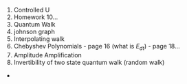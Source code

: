 1. Controlled U
2. Homework 10...
3. Quantum Walk
  1. johnson graph
  2. Interpolating walk
  3. Chebyshev Polynomials
    - page 16 (what is $E_{dt}$)
    - page 18...
  4. Amplitude Amplification
  5. Invertibility of two state quantum walk (random walk)
  - 
